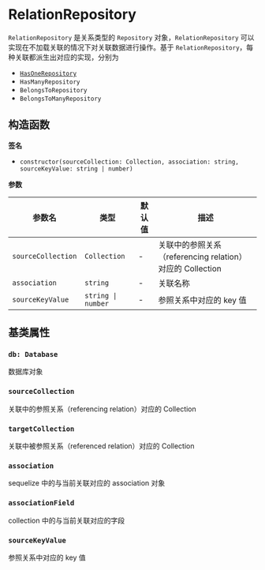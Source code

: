 # RelationRepository

`RelationRepository` 是关系类型的 `Repository` 对象，`RelationRepository` 可以实现在不加载关联的情况下对关联数据进行操作。基于 `RelationRepository`，每种关联都派生出对应的实现，分别为

- [`HasOneRepository`](#has-one-repository)
- `HasManyRepository`
- `BelongsToRepository`
- `BelongsToManyRepository`

## 构造函数

**签名**

- `constructor(sourceCollection: Collection, association: string, sourceKeyValue: string | number)`

**参数**

| 参数名             | 类型               | 默认值 | 描述                                                      |
| ------------------ | ------------------ | ------ | --------------------------------------------------------- |
| `sourceCollection` | `Collection`       | -      | 关联中的参照关系（referencing relation）对应的 Collection |
| `association`      | `string`           | -      | 关联名称                                                  |
| `sourceKeyValue`   | `string \| number` | -      | 参照关系中对应的 key 值                                   |

## 基类属性

### `db: Database`

数据库对象

### `sourceCollection`

关联中的参照关系（referencing relation）对应的 Collection

### `targetCollection`

关联中被参照关系（referenced relation）对应的 Collection

### `association`

sequelize 中的与当前关联对应的 association 对象

### `associationField`

collection 中的与当前关联对应的字段

### `sourceKeyValue`

参照关系中对应的 key 值
